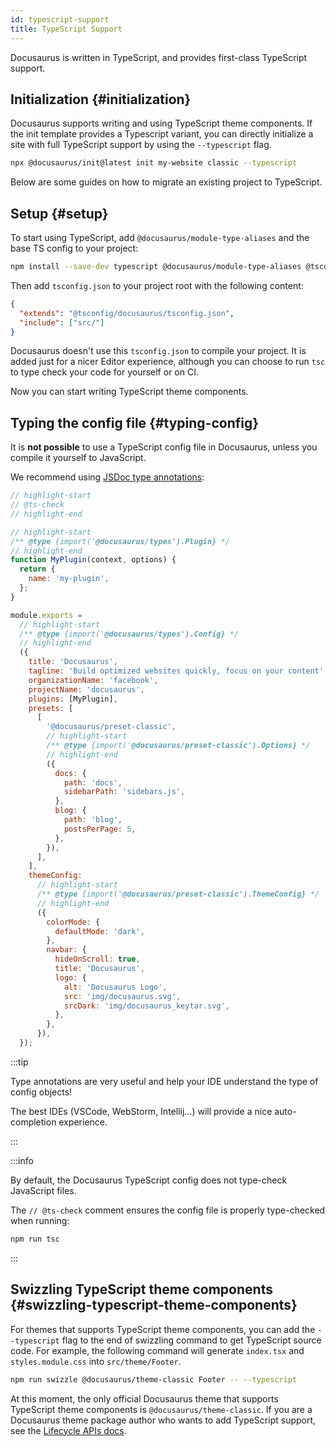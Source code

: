 ```yaml
---
id: typescript-support
title: TypeScript Support
---
```


Docusaurus is written in TypeScript, and provides first-class TypeScript support.

## Initialization {#initialization}

Docusaurus supports writing and using TypeScript theme components. If the init template provides a Typescript variant, you can directly initialize a site with full TypeScript support by using the `--typescript` flag.

```bash
npx @docusaurus/init@latest init my-website classic --typescript
```

Below are some guides on how to migrate an existing project to TypeScript.

## Setup {#setup}

To start using TypeScript, add `@docusaurus/module-type-aliases` and the base TS config to your project:

```bash npm2yarn
npm install --save-dev typescript @docusaurus/module-type-aliases @tsconfig/docusaurus
```

Then add `tsconfig.json` to your project root with the following content:

```json title="tsconfig.json"
{
  "extends": "@tsconfig/docusaurus/tsconfig.json",
  "include": ["src/"]
}
```

Docusaurus doesn't use this `tsconfig.json` to compile your project. It is added just for a nicer Editor experience, although you can choose to run `tsc` to type check your code for yourself or on CI.

Now you can start writing TypeScript theme components.

## Typing the config file {#typing-config}

It is **not possible** to use a TypeScript config file in Docusaurus, unless you compile it yourself to JavaScript.

We recommend using [JSDoc type annotations](https://www.typescriptlang.org/docs/handbook/jsdoc-supported-types.html):

```js title="docusaurus.config.js"
// highlight-start
// @ts-check
// highlight-end

// highlight-start
/** @type {import('@docusaurus/types').Plugin} */
// highlight-end
function MyPlugin(context, options) {
  return {
    name: 'my-plugin',
  };
}

module.exports =
  // highlight-start
  /** @type {import('@docusaurus/types').Config} */
  // highlight-end
  ({
    title: 'Docusaurus',
    tagline: 'Build optimized websites quickly, focus on your content',
    organizationName: 'facebook',
    projectName: 'docusaurus',
    plugins: [MyPlugin],
    presets: [
      [
        '@docusaurus/preset-classic',
        // highlight-start
        /** @type {import('@docusaurus/preset-classic').Options} */
        // highlight-end
        ({
          docs: {
            path: 'docs',
            sidebarPath: 'sidebars.js',
          },
          blog: {
            path: 'blog',
            postsPerPage: 5,
          },
        }),
      ],
    ],
    themeConfig:
      // highlight-start
      /** @type {import('@docusaurus/preset-classic').ThemeConfig} */
      // highlight-end
      ({
        colorMode: {
          defaultMode: 'dark',
        },
        navbar: {
          hideOnScroll: true,
          title: 'Docusaurus',
          logo: {
            alt: 'Docusaurus Logo',
            src: 'img/docusaurus.svg',
            srcDark: 'img/docusaurus_keytar.svg',
          },
        },
      }),
  });
```

:::tip

Type annotations are very useful and help your IDE understand the type of config objects!

The best IDEs (VSCode, WebStorm, Intellij...) will provide a nice auto-completion experience.

:::

:::info

By default, the Docusaurus TypeScript config does not type-check JavaScript files.

The `// @ts-check` comment ensures the config file is properly type-checked when running:

```bash npm2yarn
npm run tsc
```

:::

## Swizzling TypeScript theme components {#swizzling-typescript-theme-components}

For themes that supports TypeScript theme components, you can add the `--typescript` flag to the end of swizzling command to get TypeScript source code. For example, the following command will generate `index.tsx` and `styles.module.css` into `src/theme/Footer`.

```bash npm2yarn
npm run swizzle @docusaurus/theme-classic Footer -- --typescript
```

At this moment, the only official Docusaurus theme that supports TypeScript theme components is `@docusaurus/theme-classic`. If you are a Docusaurus theme package author who wants to add TypeScript support, see the [Lifecycle APIs docs](./lifecycle-apis.md#gettypescriptthemepath).
